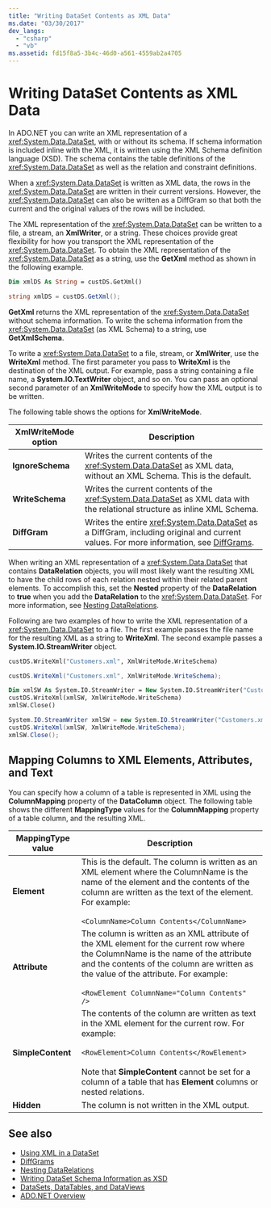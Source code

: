 ```yaml
---
title: "Writing DataSet Contents as XML Data"
ms.date: "03/30/2017"
dev_langs: 
  - "csharp"
  - "vb"
ms.assetid: fd15f8a5-3b4c-46d0-a561-4559ab2a4705
---
```

# Writing DataSet Contents as XML Data
In ADO.NET you can write an XML representation of a <xref:System.Data.DataSet>, with or without its schema. If schema information is included inline with the XML, it is written using the XML Schema definition language (XSD). The schema contains the table definitions of the <xref:System.Data.DataSet> as well as the relation and constraint definitions.  
  
 When a <xref:System.Data.DataSet> is written as XML data, the rows in the <xref:System.Data.DataSet> are written in their current versions. However, the <xref:System.Data.DataSet> can also be written as a DiffGram so that both the current and the original values of the rows will be included.  
  
 The XML representation of the <xref:System.Data.DataSet> can be written to a file, a stream, an **XmlWriter**, or a string. These choices provide great flexibility for how you transport the XML representation of the <xref:System.Data.DataSet>. To obtain the XML representation of the <xref:System.Data.DataSet> as a string, use the **GetXml** method as shown in the following example.  
  
```vb  
Dim xmlDS As String = custDS.GetXml()  
```  
  
```csharp  
string xmlDS = custDS.GetXml();  
```  
  
 **GetXml** returns the XML representation of the <xref:System.Data.DataSet> without schema information. To write the schema information from the <xref:System.Data.DataSet> (as XML Schema) to a string, use **GetXmlSchema**.  
  
 To write a <xref:System.Data.DataSet> to a file, stream, or **XmlWriter**, use the **WriteXml** method. The first parameter you pass to **WriteXml** is the destination of the XML output. For example, pass a string containing a file name, a **System.IO.TextWriter** object, and so on. You can pass an optional second parameter of an **XmlWriteMode** to specify how the XML output is to be written.  
  
 The following table shows the options for **XmlWriteMode**.  
  
|XmlWriteMode option|Description|  
|-------------------------|-----------------|  
|**IgnoreSchema**|Writes the current contents of the <xref:System.Data.DataSet> as XML data, without an XML Schema. This is the default.|  
|**WriteSchema**|Writes the current contents of the <xref:System.Data.DataSet> as XML data with the relational structure as inline XML Schema.|  
|**DiffGram**|Writes the entire <xref:System.Data.DataSet> as a DiffGram, including original and current values. For more information, see [DiffGrams](diffgrams.md).|  
  
 When writing an XML representation of a <xref:System.Data.DataSet> that contains **DataRelation** objects, you will most likely want the resulting XML to have the child rows of each relation nested within their related parent elements. To accomplish this, set the **Nested** property of the **DataRelation** to **true** when you add the **DataRelation** to the <xref:System.Data.DataSet>. For more information, see [Nesting DataRelations](nesting-datarelations.md).  
  
 Following are two examples of how to write the XML representation of a <xref:System.Data.DataSet> to a file. The first example passes the file name for the resulting XML as a string to **WriteXml**. The second example passes a **System.IO.StreamWriter** object.  
  
```vb  
custDS.WriteXml("Customers.xml", XmlWriteMode.WriteSchema)  
```  
  
```csharp  
custDS.WriteXml("Customers.xml", XmlWriteMode.WriteSchema);  
```  
  
```vb  
Dim xmlSW As System.IO.StreamWriter = New System.IO.StreamWriter("Customers.xml")  
custDS.WriteXml(xmlSW, XmlWriteMode.WriteSchema)  
xmlSW.Close()  
```  
  
```csharp  
System.IO.StreamWriter xmlSW = new System.IO.StreamWriter("Customers.xml");  
custDS.WriteXml(xmlSW, XmlWriteMode.WriteSchema);  
xmlSW.Close();  
```  
  
## Mapping Columns to XML Elements, Attributes, and Text  
 You can specify how a column of a table is represented in XML using the **ColumnMapping** property of the **DataColumn** object. The following table shows the different **MappingType** values for the **ColumnMapping** property of a table column, and the resulting XML.  
  
|MappingType value|Description|  
|-----------------------|-----------------|  
|**Element**|This is the default. The column is written as an XML element where the ColumnName is the name of the element and the contents of the column are written as the text of the element. For example:<br /><br /> `<ColumnName>Column Contents</ColumnName>`|  
|**Attribute**|The column is written as an XML attribute of the XML element for the current row where the ColumnName is the name of the attribute and the contents of the column are written as the value of the attribute. For example:<br /><br /> `<RowElement ColumnName="Column Contents" />`|  
|**SimpleContent**|The contents of the column are written as text in the XML element for the current row. For example:<br /><br /> `<RowElement>Column Contents</RowElement>`<br /><br /> Note that **SimpleContent** cannot be set for a column of a table that has **Element** columns or nested relations.|  
|**Hidden**|The column is not written in the XML output.|  
  
## See also

- [Using XML in a DataSet](using-xml-in-a-dataset.md)
- [DiffGrams](diffgrams.md)
- [Nesting DataRelations](nesting-datarelations.md)
- [Writing DataSet Schema Information as XSD](writing-dataset-schema-information-as-xsd.md)
- [DataSets, DataTables, and DataViews](index.md)
- [ADO.NET Overview](../ado-net-overview.md)
